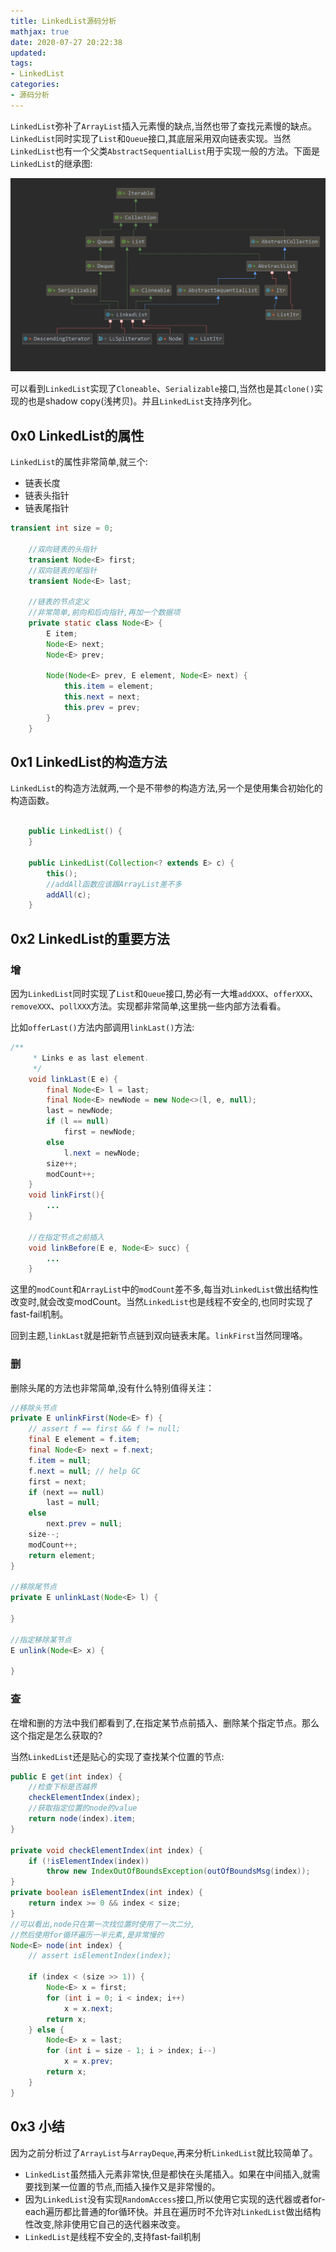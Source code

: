 ```yaml
---
title: LinkedList源码分析
mathjax: true
date: 2020-07-27 20:22:38
updated:
tags:
- LinkedList
categories:
- 源码分析
---
```


`LinkedList`弥补了`ArrayList`插入元素慢的缺点,当然也带了查找元素慢的缺点。`LinkedList`同时实现了`List`和`Queue`接口,其底层采用双向链表实现。当然`LinkedList`也有一个父类`AbstractSequentialList`用于实现一般的方法。下面是`LinkedList`的继承图:

![LinkedList-hierarchy](images/LinkedList-hierarchy.png)

可以看到`LinkedList`实现了`Cloneable`、`Serializable`接口,当然也是其`clone()`实现的也是shadow copy(浅拷贝)。并且`LinkedList`支持序列化。

## 0x0 LinkedList的属性

`LinkedList`的属性非常简单,就三个:

- 链表长度
- 链表头指针
- 链表尾指针

``` java
transient int size = 0;

    //双向链表的头指针
    transient Node<E> first;
    //双向链表的尾指针
    transient Node<E> last;

    //链表的节点定义
    //非常简单,前向和后向指针,再加一个数据项
    private static class Node<E> {
        E item;
        Node<E> next;
        Node<E> prev;

        Node(Node<E> prev, E element, Node<E> next) {
            this.item = element;
            this.next = next;
            this.prev = prev;
        }
    }

```

## 0x1 LinkedList的构造方法

`LinkedList`的构造方法就两,一个是不带参的构造方法,另一个是使用集合初始化的构造函数。

``` java

    public LinkedList() {
    }

    public LinkedList(Collection<? extends E> c) {
        this();
        //addAll函数应该跟ArrayList差不多
        addAll(c);
    }
```

## 0x2 LinkedList的重要方法

### 增

因为`LinkedList`同时实现了`List`和`Queue`接口,势必有一大堆`addXXX`、`offerXXX`、`removeXXX`、`pollXXX`方法。实现都非常简单,这里挑一些内部方法看看。

比如`offerLast()`方法内部调用`linkLast()`方法:

``` java
/**
     * Links e as last element.
     */
    void linkLast(E e) {
        final Node<E> l = last;
        final Node<E> newNode = new Node<>(l, e, null);
        last = newNode;
        if (l == null)
            first = newNode;
        else
            l.next = newNode;
        size++;
        modCount++;
    }
    void linkFirst(){
        ...
    }

    //在指定节点之前插入
    void linkBefore(E e, Node<E> succ) {
        ...
    }
```

这里的`modCount`和`ArrayList`中的`modCount`差不多,每当对`LinkedList`做出结构性改变时,就会改变modCount。当然`LinkedList`也是线程不安全的,也同时实现了fast-fail机制。

回到主题,`linkLast`就是把新节点链到双向链表末尾。`linkFirst`当然同理咯。

### 删

删除头尾的方法也非常简单,没有什么特别值得关注：

``` java
//移除头节点
private E unlinkFirst(Node<E> f) {
    // assert f == first && f != null;
    final E element = f.item;
    final Node<E> next = f.next;
    f.item = null;
    f.next = null; // help GC
    first = next;
    if (next == null)
        last = null;
    else
        next.prev = null;
    size--;
    modCount++;
    return element;
}

//移除尾节点
private E unlinkLast(Node<E> l) {

}

//指定移除某节点
E unlink(Node<E> x) {

}
```

### 查

在增和删的方法中我们都看到了,在指定某节点前插入、删除某个指定节点。那么这个指定是怎么获取的?

当然`LinkedList`还是贴心的实现了查找某个位置的节点:

``` java
public E get(int index) {
    //检查下标是否越界
    checkElementIndex(index);
    //获取指定位置的node的value
    return node(index).item;
}

private void checkElementIndex(int index) {
    if (!isElementIndex(index))
        throw new IndexOutOfBoundsException(outOfBoundsMsg(index));
}
private boolean isElementIndex(int index) {
    return index >= 0 && index < size;
}
//可以看出,node只在第一次找位置时使用了一次二分,
//然后使用for循环遍历一半元素,是非常慢的
Node<E> node(int index) {
    // assert isElementIndex(index);

    if (index < (size >> 1)) {
        Node<E> x = first;
        for (int i = 0; i < index; i++)
            x = x.next;
        return x;
    } else {
        Node<E> x = last;
        for (int i = size - 1; i > index; i--)
            x = x.prev;
        return x;
    }
}

```

## 0x3 小结

因为之前分析过了`ArrayList`与`ArrayDeque`,再来分析`LinkedList`就比较简单了。

- `LinkedList`虽然插入元素非常快,但是都快在头尾插入。如果在中间插入,就需要找到某一位置的节点,而插入操作又是非常慢的。
- 因为`LinkedList`没有实现`RandomAccess`接口,所以使用它实现的迭代器或者for-each遍历都比普通的for循环快。并且在遍历时不允许对`LinkedList`做出结构性改变,除非使用它自己的迭代器来改变。
- `LinkedList`是线程不安全的,支持fast-fail机制




